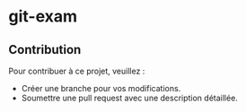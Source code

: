# git-exam
## Contribution
Pour contribuer à ce projet, veuillez :
- Créer une branche pour vos modifications.
- Soumettre une pull request avec une description détaillée.
